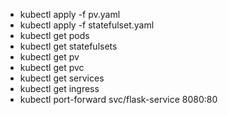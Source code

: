 - kubectl apply -f pv.yaml
- kubectl apply -f statefulset.yaml
-  kubectl get pods
-  kubectl get statefulsets
-  kubectl get pv
-  kubectl get pvc
-  kubectl get services
-  kubectl get ingress
-  kubectl port-forward svc/flask-service 8080:80